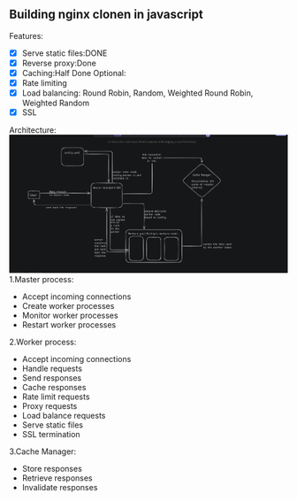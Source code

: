 ## Building nginx clonen in javascript

Features:
- [x] Serve static files:DONE
- [x] Reverse proxy:Done
- [x] Caching:Half Done
Optional:
- [x] Rate limiting
- [x] Load balancing: Round Robin, Random, Weighted Round Robin, Weighted Random
- [x] SSL

Architecture:
![alt text](image.png)
1.Master process:
- Accept incoming connections
- Create worker processes
- Monitor worker processes
- Restart worker processes

2.Worker process:
- Accept incoming connections
- Handle requests
- Send responses
- Cache responses
- Rate limit requests
- Proxy requests
- Load balance requests
- Serve static files
- SSL termination

3.Cache Manager:
- Store responses
- Retrieve responses
- Invalidate responses






